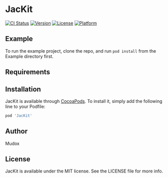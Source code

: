 # JacKit

[![CI Status](http://img.shields.io/travis/mudox/JacKit.svg?style=flat)](https://travis-ci.org/mudox/JacKit)
[![Version](https://img.shields.io/cocoapods/v/JacKit.svg?style=flat)](http://cocoapods.org/pods/JacKit)
[![License](https://img.shields.io/cocoapods/l/JacKit.svg?style=flat)](http://cocoapods.org/pods/JacKit)
[![Platform](https://img.shields.io/cocoapods/p/JacKit.svg?style=flat)](http://cocoapods.org/pods/JacKit)

## Example

To run the example project, clone the repo, and run `pod install` from the Example directory first.

## Requirements

## Installation

JacKit is available through [CocoaPods](http://cocoapods.org). To install
it, simply add the following line to your Podfile:

```ruby
pod 'JacKit'
```

## Author

Mudox

## License

JacKit is available under the MIT license. See the LICENSE file for more info.
